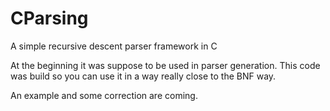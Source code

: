 CParsing
========

A simple recursive descent parser framework in C

At the beginning it was suppose to be used in parser generation.
This code was build so you can use it in a way really close to the BNF way.

An example and some correction are coming.
